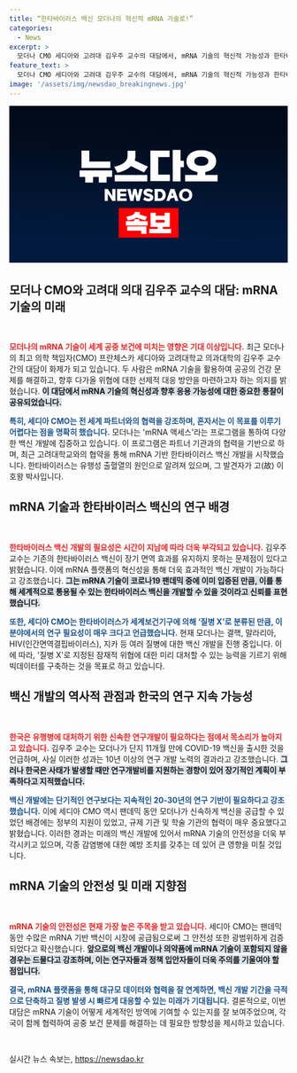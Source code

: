 ```yaml
---
title: “한타바이러스 백신 모더나의 혁신적 mRNA 기술로!”
categories:
  - News
excerpt: >
  모더나 CMO 세디아와 고려대 김우주 교수의 대담에서, mRNA 기술의 혁신적 가능성과 한타바이러스 백신 개발의 중요성이 강조됐다. mRNA 액세스 프로그램을 통해, 세계 보건에 기여할 새로운 백신 개발이 진행 중이다.
feature_text: >
  모더나 CMO 세디아와 고려대 김우주 교수의 대담에서, mRNA 기술의 혁신적 가능성과 한타바이러스 백신 개발의 중요성이 강조됐다. mRNA 액세스 프로그램을 통해, 세계 보건에 기여할 새로운 백신 개발이 진행 중이다.
image: '/assets/img/newsdao_breakingnews.jpg'
---
```


<p><img src="/assets/img/newsdao_breakingnews.jpg" alt="ontimetimes 속보" /></p>

<h2 data-ke-size="size26">모더나 CMO와 고려대 의대 김우주 교수의 대담: mRNA 기술의 미래</h2>

<p data-ke-size="size16">&nbsp;</p>

<p><b><span style="color: #ee2323;">모더나의 mRNA 기술이 세계 공중 보건에 미치는 영향은 기대 이상입니다.</span></b> 최근 모더나의 최고 의학 책임자(CMO) 프란체스카 세디아와 고려대학교 의과대학의 김우주 교수 간의 대담이 화제가 되고 있습니다. 두 사람은 mRNA 기술을 활용하여 공공의 건강 문제를 해결하고, 향후 다가올 위협에 대한 선제적 대응 방안을 마련하고자 하는 의지를 밝혔습니다. <b><span style="background-color: #21538527;">이 대담에서 mRNA 기술의 혁신성과 향후 응용 가능성에 대한 중요한 통찰이 공유되었습니다.</span></b> </p>

<p><b><span style="color: #1a5490;">특히, 세디아 CMO는 전 세계 파트너와의 협력을 강조하며, 혼자서는 이 목표를 이루기 어렵다는 점을 명확히 했습니다.</span></b> 모더나는 'mRNA 액세스'라는 프로그램을 통하여 다양한 백신 개발에 집중하고 있습니다. 이 프로그램은 파트너 기관과의 협력을 기반으로 하며, 최근 고려대학교와의 협약을 통해 mRNA 기반 한타바이러스 백신 개발을 시작했습니다. 한타바이러스는 유행성 출혈열의 원인으로 알려져 있으며, 그 발견자가 고(故) 이호왕 박사입니다. </p>

<h2 data-ke-size="size26">mRNA 기술과 한타바이러스 백신의 연구 배경</h2>

<p data-ke-size="size16">&nbsp;</p>

<p><b><span style="color: #ee2323;">한타바이러스 백신 개발의 필요성은 시간이 지남에 따라 더욱 부각되고 있습니다.</span></b> 김우주 교수는 기존의 한타바이러스 백신이 장기 면역 효과를 유지하지 못하는 문제점이 있다고 밝혔습니다. 이에 mRNA 플랫폼의 혁신성을 통해 더욱 효과적인 백신 개발이 가능하다고 강조했습니다. <b><span style="background-color: #21538527;">그는 mRNA 기술이 코로나19 팬데믹 중에 이미 입증된 만큼, 이를 통해 세계적으로 통용될 수 있는 한타바이러스 백신을 개발할 수 있을 것이라고 신뢰를 표현했습니다.</span></b></p>

<p><b><span style="color: #1a5490;">또한, 세디아 CMO는 한타바이러스가 세계보건기구에 의해 ‘질병 X’로 분류된 만큼, 이 분야에서의 연구 필요성이 매우 크다고 언급했습니다.</span></b> 현재 모더나는 결핵, 말라리아, HIV(인간면역결핍바이러스), 지카 등 여러 질병에 대한 백신 개발을 진행 중입니다. 이에 따라, '질병 X'로 지정된 잠재적 위협에 대한 미리 대처할 수 있는 능력을 기르기 위해 빅데이터를 구축하는 것을 목표로 하고 있습니다. </p>

<h2 data-ke-size="size26">백신 개발의 역사적 관점과 한국의 연구 지속 가능성</h2>

<p data-ke-size="size16">&nbsp;</p>

<p><b><span style="color: #ee2323;">한국은 유행병에 대처하기 위한 신속한 연구개발이 필요하다는 점에서 목소리가 높아지고 있습니다.</span></b> 김우주 교수는 모더나가 단지 11개월 만에 COVID-19 백신을 출시한 것을 언급하며, 사실 이러한 성과는 10년 이상의 연구 개발 노력의 결과라고 강조했습니다. <b><span style="background-color: #21538527;">그러나 한국은 사태가 발생할 때만 연구개발비를 지원하는 경향이 있어 장기적인 계획이 부족하다고 지적했습니다.</span></b></p>

<p><b><span style="color: #1a5490;">백신 개발에는 단기적인 연구보다는 지속적인 20-30년의 연구 기반이 필요하다고 강조했습니다.</span></b> 이에 세디아 CMO 역시 팬데믹 동안 모더나가 신속하게 백신을 공급할 수 있었던 배경에는 정부의 지원이 있었고, 규제 기관 및 학술 기관의 협력이 매우 중요했다고 밝혔습니다. 이러한 경과는 미래의 백신 개발에 있어서 mRNA 기술의 안전성을 더욱 부각시키고 있으며, 각종 감염병에 대한 예방 조치를 갖추는 데 있어 큰 영향을 미칠 것입니다.</p>

<h2 data-ke-size="size26">mRNA 기술의 안전성 및 미래 지향점</h2>

<p data-ke-size="size16">&nbsp;</p>

<p><b><span style="color: #ee2323;">mRNA 기술의 안전성은 현재 가장 높은 주목을 받고 있습니다.</span></b> 세디아 CMO는 팬데믹 동안 수많은 mRNA 기반 백신이 시장에 공급됨으로써 그 안전성 또한 광범위하게 검증되었다고 확신했습니다. <b><span style="background-color: #21538527;">앞으로의 백신 개발이나 의약품에 mRNA 기술이 포함되지 않을 경우는 드물다고 강조하며, 이는 연구자들과 정책 입안자들이 더욱 주의를 기울여야 할 점입니다.</span></b> </p>

<p><b><span style="color: #1a5490;">결국, mRNA 플랫폼을 통해 대규모 데이터와 협력을 잘 연계하면, 백신 개발 기간을 극적으로 단축하고 질병 발생 시 빠르게 대응할 수 있는 미래가 기대됩니다.</span></b> 결론적으로, 이번 대담은 mRNA 기술이 어떻게 세계적인 방역에 기여할 수 있는지를 잘 보여주었으며, 각국이 함께 협력하여 공중 보건 문제를 해결하는 데 필요한 방향성을 제시하고 있습니다. </p>

<p data-ke-size="size16">&nbsp;</p>
실시간 뉴스 속보는, <a href="https://newsdao.kr" rel="dofollow">https://newsdao.kr</a>


